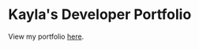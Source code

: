 # Kayla's Developer Portfolio
View my portfolio <a href="https://kaykay1424.github.io/dev-portfolio" target="_blank">here</a>.
